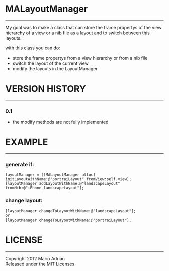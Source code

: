 # MALayoutManager

---

My goal was to make a class that can store the frame propertys of the view hierarchy of a view or a nib file as a layout and to switch between this layouts. 

with this class you can do:

- store the frame propertys from a view hierarchy or from a nib file
- switch the layout of the current view
- modify the layouts in the LayoutManager

# VERSION HISTORY

---
### 0.1 

- the modify methods are not fully implemented


# EXAMPLE

---

### generate it:

    layoutManager = [[MALayoutManager alloc] initLayoutWithName:@"portraiLayout" fromView:self.view];
    [layoutManager addLayoutWithName:@"landscapeLayout" fromNib:@"iPhone_landscapeLayout"];
        
### change layout:

    [layoutManager changeToLayoutWithName:@"landscapeLayout"];
    or
    [layoutManager changeToLayoutWithName:@"portraiLayout"];
    
# LICENSE

---

Copyright 2012 Mario Adrian  
Released under the MIT Licenses

 
    